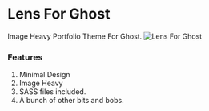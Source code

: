 # Lens For Ghost
Image Heavy Portfolio Theme For Ghost.
![Lens For Ghost](https://raw.githubusercontent.com/vasanthdeveloper/Lens-For-Ghost/master/assets/screenshot-desktop.png)

### Features
1. Minimal Design
2. Image Heavy
3. SASS files included.
4. A bunch of other bits and bobs.